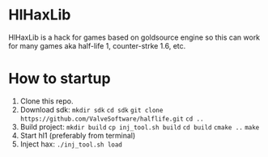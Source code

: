 # HlHaxLib
HlHaxLib is a hack for games based on goldsource engine so this can work for many games aka half-life 1, counter-strke 1.6, etc.

# How to startup
1. Clone this repo.
2. Download sdk:
`mkdir sdk`
`cd sdk`
`git clone https://github.com/ValveSoftware/halflife.git`
`cd ..`
3. Build project:
`mkdir build`
`cp inj_tool.sh build`
`cd build`
`cmake ..`
`make`
4. Start hl1 (preferably from terminal)
5. Inject hax:
`./inj_tool.sh load`
